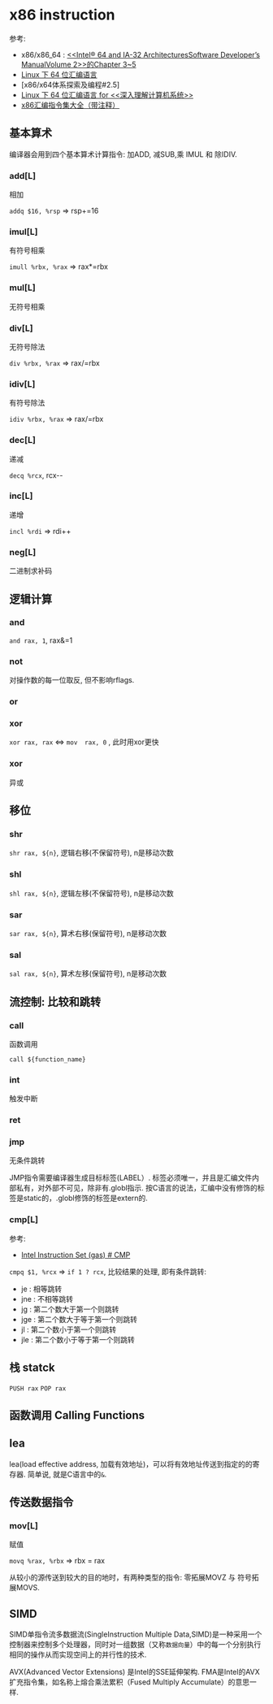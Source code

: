 # x86 instruction
参考:
- x86/x86_64 : [<<Intel® 64 and IA-32 ArchitecturesSoftware Developer’s ManualVolume 2>>的Chapter 3~5](https://www.intel.com/content/dam/www/public/us/en/documents/manuals/64-ia-32-architectures-software-developer-instruction-set-reference-manual-325383.pdf)
- [Linux 下 64 位汇编语言](https://blog.codekissyoung.com/%E8%AE%A1%E7%AE%97%E6%9C%BA%E6%9E%84%E9%80%A0%E4%B8%8E%E7%BB%84%E6%88%90/64%E4%BD%8DCPU%E6%B1%87%E7%BC%96%E8%AF%AD%E8%A8%80)
- [x86/x64体系探索及编程#2.5]
- [Linux 下 64 位汇编语言 for <<深入理解计算机系统>>](https://blog.codekissyoung.com/%E8%AE%A1%E7%AE%97%E6%9C%BA%E6%9E%84%E9%80%A0%E4%B8%8E%E7%BB%84%E6%88%90/64%E4%BD%8DCPU%E6%B1%87%E7%BC%96%E8%AF%AD%E8%A8%80)
- [x86汇编指令集大全（带注释）](https://blog.csdn.net/bjbz_cxy/article/details/79467688)

## 基本算术
编译器会用到四个基本算术计算指令: 加ADD, 减SUB,乘 IMUL 和 除IDIV.

### add[L]
相加

`addq $16, %rsp` => rsp+=16

### imul[L]
有符号相乘

`imull %rbx, %rax` => rax*=rbx

### mul[L]
无符号相乘

### div[L]
无符号除法

`div %rbx, %rax` => rax/=rbx

### idiv[L]
有符号除法

`idiv %rbx, %rax` => rax/=rbx

### dec[L]
递减

`decq %rcx`, rcx--

### inc[L]
递增

`incl %rdi` => rdi++

### neg[L]
二进制求补码

## 逻辑计算
### and
`and rax, 1`, rax&=1

### not
对操作数的每一位取反, 但不影响rflags.

### or

### xor
`xor rax, rax` <=> `mov  rax, 0` , 此时用xor更快

### xor
异或

## 移位
### shr
`shr rax, ${n}`, 逻辑右移(不保留符号), n是移动次数

### shl
`shl rax, ${n}`, 逻辑左移(不保留符号), n是移动次数

### sar
`sar rax, ${n}`, 算术右移(保留符号), n是移动次数

### sal
`sal rax, ${n}`, 算术左移(保留符号), n是移动次数

## 流控制: 比较和跳转
### call
函数调用

`call ${function_name}`

### int
触发中断

### ret

### jmp
无条件跳转

JMP指令需要编译器生成目标标签(LABEL）. 标签必须唯一，并且是汇编文件内部私有，对外部不可见，除非有.globl指示. 按C语言的说法，汇编中没有修饰的标签是static的，.globl修饰的标签是extern的.

### cmp[L]
参考:
- [Intel Instruction Set (gas) # CMP](/misc/doc/Intel_Instruction_Set_gas.pdf)

`cmpq $1, %rcx` => `if 1 ? rcx`, 比较结果的处理, 即有条件跳转:
- je : 相等跳转
- jne : 不相等跳转
- jg : 第二个数大于第一个则跳转
- jge : 第二个数大于等于第一个则跳转
- jl : 第二个数小于第一个则跳转
- jle : 第二个数小于等于第一个则跳转

## 栈 statck
`PUSH rax`
`POP rax`

## 函数调用 Calling Functions

## lea
lea(load effective address, 加载有效地址)，可以将有效地址传送到指定的的寄存器. 简单说, 就是C语言中的`&`.

## 传送数据指令
### mov[L]
赋值

`movq %rax, %rbx` => rbx = rax

从较小的源传送到较大的目的地时，有两种类型的指令: 零拓展MOVZ 与 符号拓展MOVS.

## SIMD
SIMD单指令流多数据流(SingleInstruction Multiple Data,SIMD)是一种采用一个控制器来控制多个处理器，同时对一组数据（又称`数据向量`）中的每一个分别执行相同的操作从而实现空间上的并行性的技术.

AVX(Advanced Vector Extensions) 是Intel的SSE延伸架构.
FMA是Intel的AVX扩充指令集，如名称上熔合乘法累积（Fused Multiply Accumulate）的意思一样.